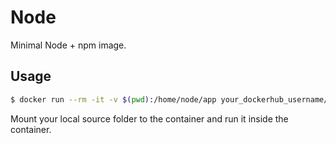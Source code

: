 # Node

Minimal Node + npm image.

## Usage

```sh
$ docker run --rm -it -v $(pwd):/home/node/app your_dockerhub_username/node-app
```

Mount your local source folder to the container and run it inside the container.